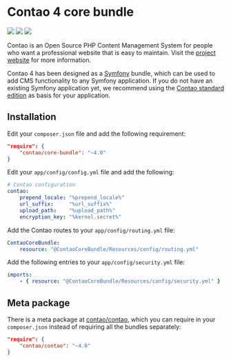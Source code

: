 Contao 4 core bundle
====================

[![](https://img.shields.io/travis/contao/core-bundle.svg?style=flat-square)](https://travis-ci.org/contao/core-bundle/)
[![](https://img.shields.io/scrutinizer/g/contao/core-bundle.svg?style=flat-square)](https://scrutinizer-ci.com/g/contao/core-bundle/)
[![](https://img.shields.io/scrutinizer/coverage/g/contao/core-bundle.svg?style=flat-square)](https://scrutinizer-ci.com/g/contao/core-bundle/)

Contao is an Open Source PHP Content Management System for people who want a
professional website that is easy to maintain. Visit the [project website][1]
for more information.

Contao 4 has been designed as a [Symfony][2] bundle, which can be used to add
CMS functionality to any Symfony application. If you do not have an existing
Symfony application yet, we recommend using the [Contao standard edition][3] as
basis for your application.


Installation
------------

Edit your `composer.json` file and add the following requirement:

```json
"require": {
    "contao/core-bundle": "~4.0"
}
```

Edit your `app/config/config.yml` file and add the following:

```yml
# Contao configuration
contao:
    prepend_locale: "%prepend_locale%"
    url_suffix:     "%url_suffix%"
    upload_path:    "%upload_path%"
    encryption_key: "%kernel.secret%"
```

Add the Contao routes to your `app/config/routing.yml` file:

```yml
ContaoCoreBundle:
    resource: "@ContaoCoreBundle/Resources/config/routing.yml"
```

Add the following entries to your `app/config/security.yml` file:

```yml
imports:
    - { resource: "@ContaoCoreBundle/Resources/config/security.yml" }
```


Meta package
------------

There is a meta package at [contao/contao][4], which you can require in your
`composer.json` instead of requiring all the bundles separately:

```json
"require": {
    "contao/contao": "~4.0"
}
```


[1]: https://contao.org
[2]: http://symfony.com/
[3]: https://github.com/contao/standard-edition
[4]: https://github.com/contao/contao
